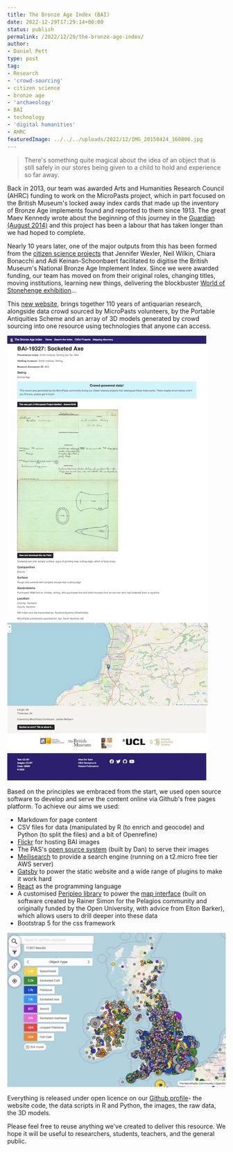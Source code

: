 ```yaml
---
title: The Bronze Age Index (BAI)
date: 2022-12-29T17:29:14+00:00
status: publish
permalink: /2022/12/29/the-bronze-age-index/
author:
- Daniel Pett
type: post
tag:
- Research
- 'crowd-sourcing'
- citizen science
- bronze age
- 'archaeology'
- BAI
- technology
- 'digital humanities'
- AHRC
featuredImage: ../../../uploads/2022/12/IMG_20150424_160806.jpg
---
```

> There's something quite magical about the idea of an object that is still safely in our stores being given to a child to hold and experience so far away.

Back in 2013, our team was awarded Arts and Humanities Research Council (AHRC) funding 
to work on the MicroPasts project, which in part focused on the British Museum's locked away index cards
that made up the inventory of Bronze Age implements found and reported to them since 1913. The great Maev Kennedy 
wrote about the beginning of this journey in the [Guardian (August 2014)](https://www.theguardian.com/science/2014/aug/18/volunteers-british-museum-crowdsourcing-archeology)
and this project has been a labour that has taken longer than we had hoped to complete. 

Nearly 10 years later, one of the major outputs from this has been formed from the [citizen science projects](https://crowdsourced.micropasts.org) that 
Jennifer Wexler, Neil Wilkin, Chiara Bonacchi and Adi Keinan-Schoonbaert facilitated to digitise the British Museum's 
National Bronze Age Implement Index. Since we were awarded funding, our team has moved on from their original roles, changing titles, moving institutions, learning new things, delivering the
blockbuster [World of Stonehenge exhibition](https://www.britishmuseum.org/exhibitions/world-stonehenge)...

This [new website](https://bronze-age-index.micropasts.org), brings together 110 years of antiquarian research, alongside data crowd sourced by MicroPasts volunteers,
by the Portable Antiquities Scheme and an array of 3D models generated by crowd sourcing into one resource using technologies 
that anyone can access. 

![A screenshot of the Bronze Age Index website](../../../uploads/2022/12/page.jpg)

Based on the principles we embraced from the start, we used open source software
to develop and serve the content online via Github's free pages platform. To achieve our aims we used:

* Markdown for page content
* CSV files for data (manipulated by R (to enrich and geocode) and Python (to split the files) and a bit of Openrefine)
* [Flickr](https://flickr.com/finds) for hosting BAI images
* The PAS's [open source system](https://finds.org.uk) (built by Dan) to serve their images
* [Meilisearch](https://www.meilisearch.com) to provide a search engine (running on a t2.micro free tier AWS server)
* [Gatsby](https://www.gatsbyjs.com) to power the static website and a wide range of plugins to make it work hard
* [React](https://reactjs.org) as the programming language
* A customised [Peripleo library](https://github.com/britishlibrary/peripleo-lanc) to power the [map interface](https://mapping-the-bronze-age.micropasts.org)  (built on software created by Rainer Simon for the Pelagios community and originally funded by the Open University, with advice from Elton Barker), which allows users to drill deeper into these data
* Bootstrap 5 for the css framework

![A screenshot of the Bronze Age Index mapping website](../../../uploads/2022/12/map.jpg)

Everything is released under open licence on our [Github profile](https://github.com/micropasts)- the website code, the data scripts in R and Python, the images, the raw data, the 3D models. 

Please feel free to reuse anything we've created to deliver this resource. We hope it will be useful to researchers, students, teachers, and the general public.
